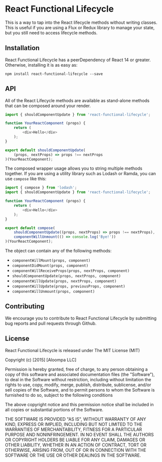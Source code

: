 # React Functional Lifecycle

This is a way to tap into the React lifecycle methods without writing classes. This is useful if you are using a Flux or Redux library to manage your state, but you still need to access lifecycle methods.

## Installation

React Functional Lifecycle has a peerDependency of React 14 or greater. Otherwise, installing it is as easy as:

`npm install react-functional-lifecycle --save`

## API

All of the React Lifecycle methods are available as stand-alone methods that can be composed around your render.

```javascript
import { shouldComponentUpdate } from 'react-functional-lifecycle';

function YourReactComponent (props) {
    return (
        <div>Hello</div>
    );
}

export default shouldComponentUpdate(
    (props, nextProps) => props !== nextProps
)(YourReactComponent);
```

The composed wrapper usage allows you to string multiple methods together. If you are using a utility library such as Lodash or Ramda, you can use `compose` like this:

```javascript
import { compose } from 'lodash';
import { shouldComponentUpdate } from 'react-functional-lifecycle';

function YourReactComponent (props) {
    return (
        <div>Hello</div>
    );
}

export default compose(
    shouldComponentUpdate((props, nextProps) => props !== nextProps),
    componentWillUnmount(() => console.log('Bye!'))
)(YourReactComponent);
```

The object can contain any of the following methods:

- `componentWillMount(props, component)`
- `componentDidMount(props, component)`
- `componentWillReceiveProps(props, nextProps, component)`
- `shouldComponentUpdate(props, nextProps, component)`
- `componentWillUpdate(props, nextProps, component)`
- `componentWillUpdate(props, previousProps, component)`
- `componentWillUnmount(props, component)`

## Contributing

We encourage you to contribute to React Functional Lifecycle by submitting bug reports and pull requests through Github.

## License

React Functional Lifecycle is released under The MIT License (MIT)

Copyright (c) [2015] [Aloompa LLC]

Permission is hereby granted, free of charge, to any person obtaining a copy of this software and associated documentation files (the "Software"), to deal in the Software without restriction, including without limitation the rights to use, copy, modify, merge, publish, distribute, sublicense, and/or sell copies of the Software, and to permit persons to whom the Software is furnished to do so, subject to the following conditions

The above copyright notice and this permission notice shall be included in all copies or substantial portions of the Software.

THE SOFTWARE IS PROVIDED "AS IS", WITHOUT WARRANTY OF ANY KIND, EXPRESS OR IMPLIED, INCLUDING BUT NOT LIMITED TO THE WARRANTIES OF MERCHANTABILITY, FITNESS FOR A PARTICULAR PURPOSE AND NONINFRINGEMENT. IN NO EVENT SHALL THE AUTHORS OR COPYRIGHT HOLDERS BE LIABLE FOR ANY CLAIM, DAMAGES OR OTHER LIABILITY, WHETHER IN AN ACTION OF CONTRACT, TORT OR OTHERWISE, ARISING FROM, OUT OF OR IN CONNECTION WITH THE SOFTWARE OR THE USE OR OTHER DEALINGS IN THE SOFTWARE.
